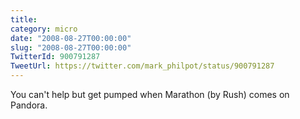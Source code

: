 ```yaml
---
title: 
category: micro
date: "2008-08-27T00:00:00"
slug: "2008-08-27T00:00:00"
TwitterId: 900791287
TweetUrl: https://twitter.com/mark_philpot/status/900791287
---
```


You can't help but get pumped when Marathon (by Rush) comes on Pandora.
